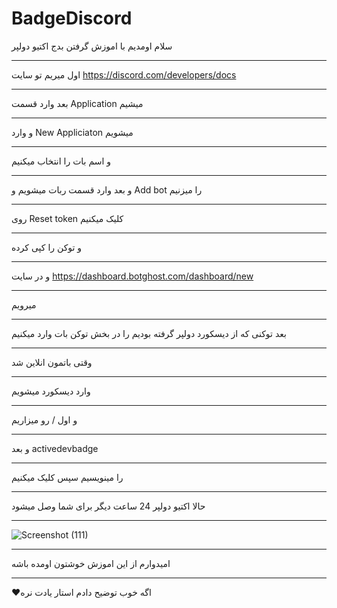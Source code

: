 # BadgeDiscord
سلام
اومدیم با اموزش گرفتن بدج اکتیو دولپر
_______

اول میریم تو سایت https://discord.com/developers/docs
 ________
بعد وارد  قسمت Application میشیم
________
 و وارد New Appliciaton میشویم
_____
و اسم بات را انتخاب میکنیم
_________
 و بعد وارد قسمت ربات میشویم و Add bot  را میزنیم
________
 روی Reset token کلیک میکنیم
 _______

<!-- Failed to upload "Screenshot (118).png" -->


و توکن را کپی کرده
________
و در  سایت https://dashboard.botghost.com/dashboard/new 


<!-- Failed to upload "Screenshot (120).png" -->
______

میرویم
___

بعد توکنی که از دیسکورد دولپر گرفته بودیم را  در  بخش   توکن بات وارد میکنیم
______
وقتی باتمون انلاین شد
_______
وارد دیسکورد میشویم
_________
 و اول / رو میزاریم
 _______
و بعد 
activedevbadge
_________
را مینویسیم سپس کلیک میکنیم

______

حالا اکتیو دولپر 24 ساعت دیگر برای شما وصل میشود

________
![Screenshot (111)](https://user-images.githubusercontent.com/118107109/205451890-e66e844a-3b59-4e2c-b7ce-3254fa154589.png)
_______
امیدوارم از این اموزش خوشتون اومده باشه
______
❤اگه خوب توضیح دادم استار یادت نره
